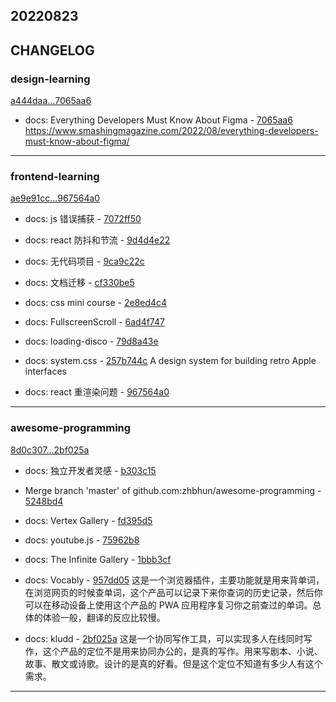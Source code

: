 ## 20220823

## CHANGELOG

### design-learning

[a444daa...7065aa6](https://github.com/zhbhun/design-learning/compare/a444daa...7065aa6)

* docs: Everything Developers Must Know About Figma - [7065aa6](https://github.com/zhbhun/design-learning/commit/7065aa6e26a0bff053265395963811ce096761fa)
    https://www.smashingmagazine.com/2022/08/everything-developers-must-know-about-figma/
    


---

### frontend-learning

[ae9e91cc...967564a0](https://github.com/zhbhun/frontend-learning/compare/ae9e91cc...967564a0)

* docs: js 错误捕获 - [7072ff50](https://github.com/zhbhun/frontend-learning/commit/7072ff50db9d008cc9c5f248a1779eb1938e90ae)
* docs: react 防抖和节流 - [9d4d4e22](https://github.com/zhbhun/frontend-learning/commit/9d4d4e223434a5d6ce8b158b6e7c851b8d31407b)
* docs: 无代码项目 - [9ca9c22c](https://github.com/zhbhun/frontend-learning/commit/9ca9c22cc2908ef66ae501e41e1bf0eed6fff4f0)
* docs: 文档迁移 - [cf330be5](https://github.com/zhbhun/frontend-learning/commit/cf330be5e79cff83cfc17e455898d8da0d514752)
* docs: css mini course - [2e8ed4c4](https://github.com/zhbhun/frontend-learning/commit/2e8ed4c42830bcff07ba74a902cdf1059742ca2c)
* docs: FullscreenScroll - [6ad4f747](https://github.com/zhbhun/frontend-learning/commit/6ad4f747a078638553c99a020cbd24fa2496b244)
* docs: loading-disco - [79d8a43e](https://github.com/zhbhun/frontend-learning/commit/79d8a43ed5b80af52dc67bbff5cc1c5dbd20220e)
* docs: system.css - [257b744c](https://github.com/zhbhun/frontend-learning/commit/257b744c0aa64185caf74551afc5baf367abd5a8)
    A design system for building retro Apple interfaces
    

* docs: react 重渲染问题 - [967564a0](https://github.com/zhbhun/frontend-learning/commit/967564a06e1e082092e0b2b4f1495c97f731e8cb)

---

### awesome-programming

[8d0c307...2bf025a](https://github.com/zhbhun/awesome-programming/compare/8d0c307...2bf025a)

* docs: 独立开发者灵感 - [b303c15](https://github.com/zhbhun/awesome-programming/commit/b303c15532d532c41b749fa144028923e074c5a5)
* Merge branch 'master' of github.com:zhbhun/awesome-programming - [5248bd4](https://github.com/zhbhun/awesome-programming/commit/5248bd47d6f3ec98843725ce239e51d7e59df4d1)
* docs: Vertex Gallery - [fd395d5](https://github.com/zhbhun/awesome-programming/commit/fd395d5f4a88cd808a31eaf02b3e4ac67d5a0e04)
* docs: youtube.js - [75962b8](https://github.com/zhbhun/awesome-programming/commit/75962b89303c0348cb18124f2b7072b67b3d6976)
* docs: The Infinite Gallery - [1bbb3cf](https://github.com/zhbhun/awesome-programming/commit/1bbb3cf4f0b53ae284e93c4c82f0ad4304ad998a)
* docs: Vocably - [957dd05](https://github.com/zhbhun/awesome-programming/commit/957dd059d9fd43989f231c63cb3b459dc59ac7c3)
    这是一个浏览器插件，主要功能就是用来背单词，在浏览网页的时候查单词，这个产品可以记录下来你查词的历史记录，然后你可以在移动设备上使用这个产品的 PWA 应用程序复习你之前查过的单词。总体的体验一般，翻译的反应比较慢。
    

* docs: kludd - [2bf025a](https://github.com/zhbhun/awesome-programming/commit/2bf025a68c2f35d7b2f854826963dd267ecca6ea)
    这是一个协同写作工具，可以实现多人在线同时写作，这个产品的定位不是用来协同办公的，是真的写作。用来写剧本、小说、故事、散文或诗歌。设计的是真的好看。但是这个定位不知道有多少人有这个需求。
    


---

